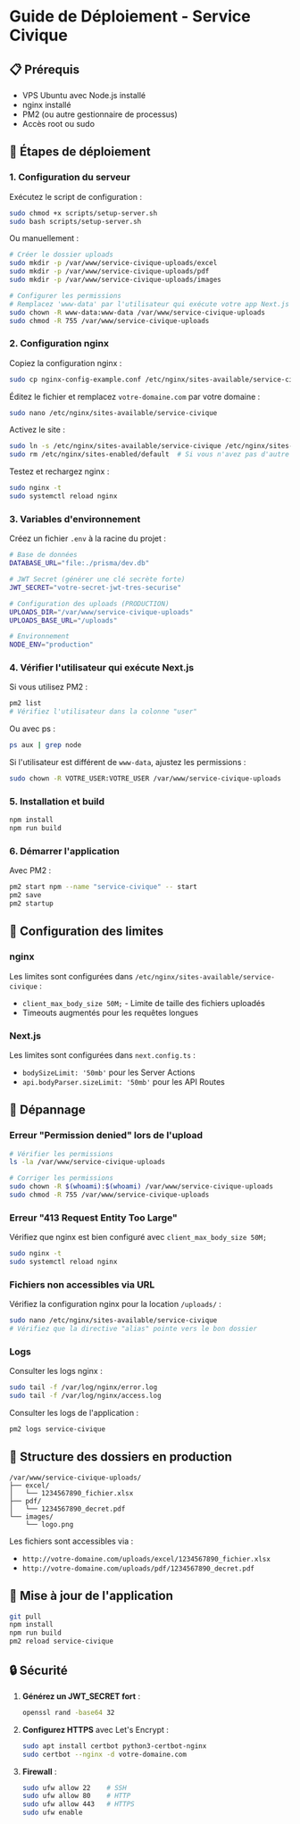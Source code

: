 # Guide de Déploiement - Service Civique

## 📋 Prérequis

- VPS Ubuntu avec Node.js installé
- nginx installé
- PM2 (ou autre gestionnaire de processus)
- Accès root ou sudo

## 🚀 Étapes de déploiement

### 1. Configuration du serveur

Exécutez le script de configuration :

```bash
sudo chmod +x scripts/setup-server.sh
sudo bash scripts/setup-server.sh
```

Ou manuellement :

```bash
# Créer le dossier uploads
sudo mkdir -p /var/www/service-civique-uploads/excel
sudo mkdir -p /var/www/service-civique-uploads/pdf
sudo mkdir -p /var/www/service-civique-uploads/images

# Configurer les permissions
# Remplacez 'www-data' par l'utilisateur qui exécute votre app Next.js
sudo chown -R www-data:www-data /var/www/service-civique-uploads
sudo chmod -R 755 /var/www/service-civique-uploads
```

### 2. Configuration nginx

Copiez la configuration nginx :

```bash
sudo cp nginx-config-example.conf /etc/nginx/sites-available/service-civique
```

Éditez le fichier et remplacez `votre-domaine.com` par votre domaine :

```bash
sudo nano /etc/nginx/sites-available/service-civique
```

Activez le site :

```bash
sudo ln -s /etc/nginx/sites-available/service-civique /etc/nginx/sites-enabled/
sudo rm /etc/nginx/sites-enabled/default  # Si vous n'avez pas d'autre site
```

Testez et rechargez nginx :

```bash
sudo nginx -t
sudo systemctl reload nginx
```

### 3. Variables d'environnement

Créez un fichier `.env` à la racine du projet :

```bash
# Base de données
DATABASE_URL="file:./prisma/dev.db"

# JWT Secret (générer une clé secrète forte)
JWT_SECRET="votre-secret-jwt-tres-securise"

# Configuration des uploads (PRODUCTION)
UPLOADS_DIR="/var/www/service-civique-uploads"
UPLOADS_BASE_URL="/uploads"

# Environnement
NODE_ENV="production"
```

### 4. Vérifier l'utilisateur qui exécute Next.js

Si vous utilisez PM2 :

```bash
pm2 list
# Vérifiez l'utilisateur dans la colonne "user"
```

Ou avec ps :

```bash
ps aux | grep node
```

Si l'utilisateur est différent de `www-data`, ajustez les permissions :

```bash
sudo chown -R VOTRE_USER:VOTRE_USER /var/www/service-civique-uploads
```

### 5. Installation et build

```bash
npm install
npm run build
```

### 6. Démarrer l'application

Avec PM2 :

```bash
pm2 start npm --name "service-civique" -- start
pm2 save
pm2 startup
```

## 🔧 Configuration des limites

### nginx

Les limites sont configurées dans `/etc/nginx/sites-available/service-civique` :

- `client_max_body_size 50M;` - Limite de taille des fichiers uploadés
- Timeouts augmentés pour les requêtes longues

### Next.js

Les limites sont configurées dans `next.config.ts` :

- `bodySizeLimit: '50mb'` pour les Server Actions
- `api.bodyParser.sizeLimit: '50mb'` pour les API Routes

## 🐛 Dépannage

### Erreur "Permission denied" lors de l'upload

```bash
# Vérifier les permissions
ls -la /var/www/service-civique-uploads

# Corriger les permissions
sudo chown -R $(whoami):$(whoami) /var/www/service-civique-uploads
sudo chmod -R 755 /var/www/service-civique-uploads
```

### Erreur "413 Request Entity Too Large"

Vérifiez que nginx est bien configuré avec `client_max_body_size 50M;`

```bash
sudo nginx -t
sudo systemctl reload nginx
```

### Fichiers non accessibles via URL

Vérifiez la configuration nginx pour la location `/uploads/` :

```bash
sudo nano /etc/nginx/sites-available/service-civique
# Vérifiez que la directive "alias" pointe vers le bon dossier
```

### Logs

Consulter les logs nginx :

```bash
sudo tail -f /var/log/nginx/error.log
sudo tail -f /var/log/nginx/access.log
```

Consulter les logs de l'application :

```bash
pm2 logs service-civique
```

## 📁 Structure des dossiers en production

```
/var/www/service-civique-uploads/
├── excel/
│   └── 1234567890_fichier.xlsx
├── pdf/
│   └── 1234567890_decret.pdf
└── images/
    └── logo.png
```

Les fichiers sont accessibles via :
- `http://votre-domaine.com/uploads/excel/1234567890_fichier.xlsx`
- `http://votre-domaine.com/uploads/pdf/1234567890_decret.pdf`

## 🔄 Mise à jour de l'application

```bash
git pull
npm install
npm run build
pm2 reload service-civique
```

## 🔒 Sécurité

1. **Générez un JWT_SECRET fort** :
   ```bash
   openssl rand -base64 32
   ```

2. **Configurez HTTPS** avec Let's Encrypt :
   ```bash
   sudo apt install certbot python3-certbot-nginx
   sudo certbot --nginx -d votre-domaine.com
   ```

3. **Firewall** :
   ```bash
   sudo ufw allow 22    # SSH
   sudo ufw allow 80    # HTTP
   sudo ufw allow 443   # HTTPS
   sudo ufw enable
   ```

